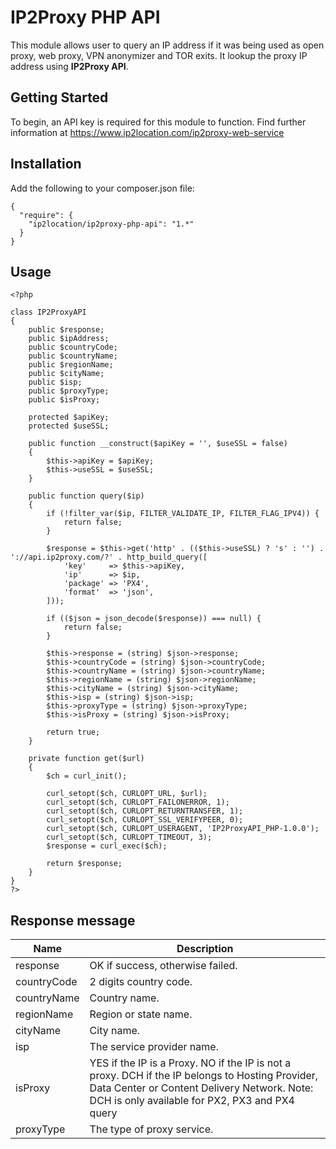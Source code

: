 # IP2Proxy PHP API

This module allows user to query an IP address if it was being used as open proxy, web proxy, VPN anonymizer and TOR exits. It lookup the proxy IP address using **IP2Proxy API**. 


## Getting Started
To begin, an API key is required for this module to function. Find further information at https://www.ip2location.com/ip2proxy-web-service

## Installation
Add the following to your composer.json file:

```
{
  "require": {
	"ip2location/ip2proxy-php-api": "1.*"
  }
}
```

## Usage

```
<?php

class IP2ProxyAPI
{
	public $response;
	public $ipAddress;
	public $countryCode;
	public $countryName;
	public $regionName;
	public $cityName;
	public $isp;
	public $proxyType;
	public $isProxy;

	protected $apiKey;
	protected $useSSL;

	public function __construct($apiKey = '', $useSSL = false)
	{
		$this->apiKey = $apiKey;
		$this->useSSL = $useSSL;
	}

	public function query($ip)
	{
		if (!filter_var($ip, FILTER_VALIDATE_IP, FILTER_FLAG_IPV4)) {
			return false;
		}

		$response = $this->get('http' . (($this->useSSL) ? 's' : '') . '://api.ip2proxy.com/?' . http_build_query([
			'key'     => $this->apiKey,
			'ip'      => $ip,
			'package' => 'PX4',
			'format'  => 'json',
		]));

		if (($json = json_decode($response)) === null) {
			return false;
		}

		$this->response = (string) $json->response;
		$this->countryCode = (string) $json->countryCode;
		$this->countryName = (string) $json->countryName;
		$this->regionName = (string) $json->regionName;
		$this->cityName = (string) $json->cityName;
		$this->isp = (string) $json->isp;
		$this->proxyType = (string) $json->proxyType;
		$this->isProxy = (string) $json->isProxy;

		return true;
	}

	private function get($url)
	{
		$ch = curl_init();

		curl_setopt($ch, CURLOPT_URL, $url);
		curl_setopt($ch, CURLOPT_FAILONERROR, 1);
		curl_setopt($ch, CURLOPT_RETURNTRANSFER, 1);
		curl_setopt($ch, CURLOPT_SSL_VERIFYPEER, 0);
		curl_setopt($ch, CURLOPT_USERAGENT, 'IP2ProxyAPI_PHP-1.0.0');
		curl_setopt($ch, CURLOPT_TIMEOUT, 3);
		$response = curl_exec($ch);

		return $response;
	}
}
?>
```


## Response message

| Name | Description |
| ---------- | ------------- |
| response | OK if success, otherwise failed. |
| countryCode | 2 digits country code. |
| countryName | Country name. |
| regionName | Region or state name. |
| cityName | City name. |
| isp | The service provider name. |
| isProxy | YES if the IP is a Proxy. NO if the IP is not a proxy. DCH if the IP belongs to Hosting Provider, Data Center or Content Delivery Network. Note: DCH is only available for PX2, PX3 and PX4 query |
| proxyType | The type of proxy service. |
